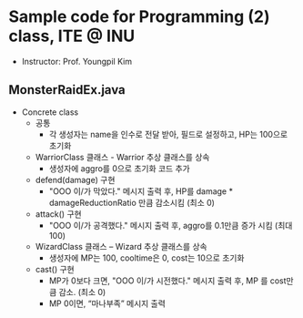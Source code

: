 # Sample code for Programming (2) class, ITE @ INU
- Instructor: Prof. Youngpil Kim

## MonsterRaidEx.java
- Concrete class
  - 공통
    - 각 생성자는 name을 인수로 전달 받아, 필드로 설정하고, HP는 100으로 초기화
  - WarriorClass 클래스 - Warrior 추상 클래스를 상속
    - 생성자에 aggro를 0으로 초기화 코드 추가
  - defend(damage) 구현
    -  "OOO 이/가 막았다." 메시지 출력 후, HP를 damage * damageReductionRatio 만큼 감소시킴 (최소 0)
  - attack() 구현
    - "OOO 이/가 공격했다." 메시지 출력 후, aggro를 0.1만큼 증가 시킴 (최대 100)
  - WizardClass 클래스 – Wizard 추상 클래스를 상속
    - 생성자에 MP는 100, cooltime은 0, cost는 10으로 초기화
  - cast() 구현
    - MP가 0보다 크면, "OOO 이/가 시전했다." 메시지 출력 후, MP 를 cost만큼 감소. (최소 0)
    - MP 0이면, “마나부족” 메시지 출력
